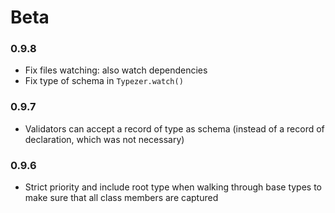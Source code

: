 
# Beta
### 0.9.8
- Fix files watching: also watch dependencies
- Fix type of schema in `Typezer.watch()` 
### 0.9.7
- Validators can accept a record of type as schema (instead of a record of declaration, which was not necessary)

### 0.9.6
- Strict priority and include root type when walking through base types to make sure that all class members are captured
